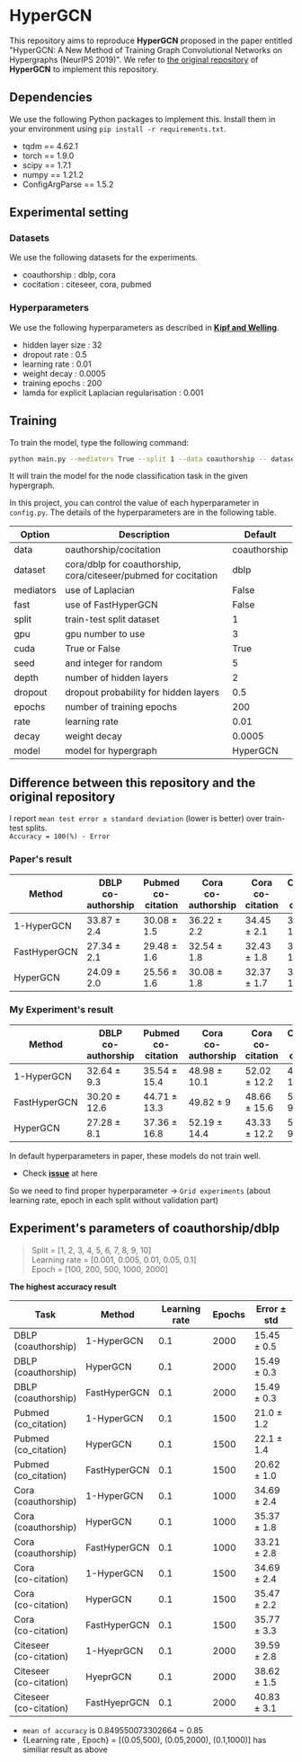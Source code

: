 # HyperGCN
This repository aims to reproduce **HyperGCN** proposed in the paper entitled "HyperGCN: A New Method of Training Graph Convolutional Networks on Hypergraphs (NeurIPS 2019)". 
 We refer to [the original repository](https://github.com/malllabiisc/HyperGCN) of **HyperGCN** to implement this repository. 

## Dependencies
 We use the following Python packages to implement this. Install them in your environment using `pip install -r requirements.txt`. 

 * tqdm == 4.62.1  
 * torch == 1.9.0  
 * scipy == 1.7.1  
 * numpy == 1.21.2  
 * ConfigArgParse == 1.5.2  

 ## Experimental setting

 ### Datasets
 We use the following datasets for the experiments. 
 * coauthorship : dblp, cora  
 * cocitation : citeseer, cora, pubmed

 ### Hyperparameters
 We use the following hyperparameters as described in **[Kipf and Welling](https://github.com/tkipf/gcn)**. 
 * hidden layer size : 32  
 * dropout rate : 0.5  
 * learning rate : 0.01  
 * weight decay : 0.0005  
 * training epochs : 200  
 * lamda for explicit Laplacian regularisation : 0.001    

## Training
To train the model, type the following command: 
 ```bash
 python main.py --mediators True --split 1 --data coauthorship -- dataset dblp
 ```

 It will train the model for the node classification task in the given hypergraph. 

 In this project, you can control the value of each hyperparameter in `config.py`. 
 The details of the hyperparameters are in the following table.

 Option | Description | Default
 ------- | ---------- | --------
 data | oauthorship/cocitation | coauthorship
 dataset | cora/dblp for coauthorship, cora/citeseer/pubmed for cocitation | dblp
 mediators | use of Laplacian | False
 fast | use of FastHyperGCN | False
 split | train-test split dataset | 1
 gpu | gpu number to use | 3
 cuda | True or False | True
 seed | and integer for random | 5
 depth | number of hidden layers | 2
 dropout | dropout probability for hidden layers | 0.5
 epochs | number of training epochs | 200
 rate | learning rate | 0.01
 decay | weight decay | 0.0005
 model | model for hypergraph | HyperGCN

## Difference between this repository and the original repository

I report `mean test error ± standard deviation` (lower is better) over train-test splits.  
`Accuracy = 100(%) - Error`

### Paper's result

 | Method | DBLP <br> co-authorship | Pubmed <br> co-citation | Cora <br> co-authorship | Cora <br> co-citation | Citeseer <br> co-citation
 ------- | ------ | ---- | ---- | ----- |------
 1-HyperGCN | 33.87 ± 2.4 | 30.08 ± 1.5 | 36.22 ± 2.2 | 34.45 ± 2.1 | 38.87 ± 1.9
 FastHyperGCN | 27.34 ± 2.1| 29.48 ± 1.6 | 32.54 ± 1.8 | 32.43 ± 1.8 | 37.42 ± 1.7
 HyperGCN | 24.09 ± 2.0 | 25.56 ± 1.6 | 30.08 ± 1.8 | 32.37 ± 1.7 | 37.35 ± 1.6

### My Experiment's result

| Method | DBLP <br> co-authorship | Pubmed <br> co-citation | Cora <br> co-authorship | Cora <br> co-citation | Citeseer <br> co-citation
 ------- | ------ | ---- | ---- | ----- |------
 1-HyperGCN | 32.64 ± 9.3 | 35.54 ± 15.4 | 48.98 ± 10.1 | 52.02 ± 12.2 | 44.65 ± 10.2
 FastHyperGCN | 30.20 ± 12.6| 44.71 ± 13.3 | 49.82 ± 9 | 48.66 ± 15.6 | 50.11 ± 9.8
 HyperGCN | 27.28 ± 8.1 | 37.36 ± 16.8 | 52.19 ± 14.4 | 43.33 ± 12.2 | 51.77 ± 9.1

In default hyperparameters in paper, these models do not train well.  
- Check **[issue](https://github.com/malllabiisc/HyperGCN/issues/1)** at here

So we need to find proper hyperparameter -> `Grid experiments` (about learning rate, epoch in each split without validation part)

## Experiment's parameters of coauthorship/dblp

> Split = [1, 2, 3, 4, 5, 6, 7, 8, 9, 10]  
> Learning rate = [0.001, 0.005, 0.01, 0.05, 0.1]  
> Epoch = [100, 200, 500, 1000, 2000]  

**The highest accuracy result**


  Task | Method | Learning rate | Epochs | Error ± std
 ----- | ------ | ------ | ------- | -------
 DBLP <br> (coauthorship) | 1-HyperGCN | 0.1 | 2000 | 15.45 ± 0.5
 DBLP <br> (coauthorship) | HyperGCN | 0.1 | 2000 | 15.49 ± 0.3
 DBLP <br> (coauthorship) | FastHyperGCN | 0.1 | 2000 | 15.49 ± 0.3
 Pubmed <br> (co_citation) | 1-HyperGCN | 0.1 | 1500 |21.0 ± 1.2
 Pubmed <br> (co_citation) | HyperGCN | 0.1 | 1500 |22.1 ± 1.4
 Pubmed <br> (co_citation) | FastHyperGCN | 0.1 | 1500 |20.62 ± 1.0
 Cora <br> (coauthorship) | 1-HyperGCN | 0.1 | 1000| 34.69 ± 2.4
 Cora <br> (coauthorship) | HyperGCN | 0.1 | 1000| 35.37 ± 1.8
 Cora <br> (coauthorship) | FastHyperGCN | 0.1 | 1000| 33.21 ± 2.8
 Cora <br> (co-citation) | 1-HyperGCN | 0.1 | 1500 | 34.69 ± 2.4
 Cora <br> (co-citation) | HyperGCN | 0.1 | 1500 | 35.47 ± 2.2
 Cora <br> (co-citation) | FastHyperGCN | 0.1 | 1500 | 35.77 ± 3.3
 Citeseer <br> (co-citation) | 1-HyeprGCN | 0.1 | 2000 | 39.59 ± 2.8
 Citeseer <br> (co-citation) | HyeprGCN | 0.1 | 2000 | 38.62 ± 1.5
 Citeseer <br> (co-citation) | FastHyeprGCN | 0.1 | 2000 | 40.83 ± 3.1

- `mean of accuracy` is 0.849550073302664 ~ 0.85  
- {Learning rate , Epoch} = [(0.05,500), (0.05,2000), (0.1,1000)] has similiar result as above
